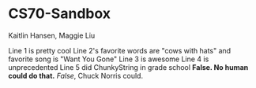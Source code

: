 # CS70-Sandbox
Kaitlin Hansen, Maggie Liu

Line 1 is pretty cool
Line 2's favorite words are "cows with hats" and favorite song is "Want You Gone"
Line 3 is awesome
Line 4 is unprecedented
Line 5 did ChunkyString in grade school **False. No human could do that.** _False_, Chuck Norris could.
